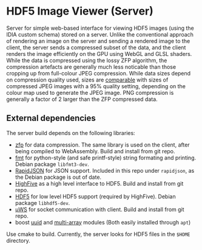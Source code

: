 # HDF5 Image Viewer (Server)
Server for simple web-based interface for viewing HDF5 images (using the IDIA custom schema) stored on a server. Unlike the conventional approach of rendering an image on the server and sending a rendered image to the client, the server sends a compressed subset of the data, and the client renders the image efficiently on the GPU using WebGL and GLSL shaders. While the data is compressed using the lossy ZFP algorithm, the compression artefacts are generally much less noticable than those cropping up from full-colour JPEG compression. While data sizes depend on compression quality used, sizes are [comparable](https://docs.google.com/spreadsheets/d/1lp1687TL0bYmbM3jGyjuPd9dYZnrAYGnLIQXWVpnmS0/edit?usp=sharing) with sizes of compressed JPEG images with a 95% quality setting, depending on the colour map used to generate the JPEG image. PNG compression is generally a factor of 2 larger than the ZFP compressed data.

## External dependencies
The server build depends on the following libraries: 
* [zfp](https://github.com/LLNL/zfp) for data compression. The same library is used on the client, after being compiled to WebAssembly. Build and install from git repo.
* [fmt](https://github.com/fmtlib/fmt) for python-style (and safe printf-style) string formating and printing. Debian package `libfmt3-dev`. 
* [RapidJSON](https://github.com/Tencent/rapidjson) for JSON support. Included in this repo under `rapidjson`, as the Debian package is out of date.
* [HighFive](https://github.com/BlueBrain/HighFive) as a high level interface to HDF5. Build and install from git repo.
* [HDF5](https://support.hdfgroup.org/HDF5/) for low level HDF5 support (required by HighFive). Debian package `libhdf5-dev`.
* [µWS](https://github.com/uNetworking/uWebSockets) for socket communication with client. Build and install from git repo.
* boost [uuid](www.boost.org/doc/libs/release/libs/uuid) and [multi-array](http://www.boost.org/doc/libs/release/libs/multi_array/) modules (Both easily installed through `apt`)

Use cmake to build. Currently, the server looks for HDF5 files in the `$HOME` directory. 